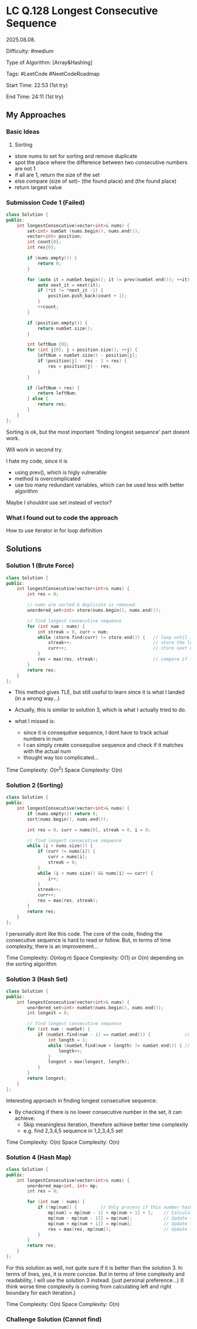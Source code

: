 # LC Q.128 Longest Consecutive Sequence

2025.08.08.

Difficulty: #medium

Type of Algorithm: [Array&Hashing]

Tags: #LeetCode #NeetCodeRoadmap

Start Time: 22:53 (1st try)

End Time: 24:11 (1st try)

## My Approaches

### Basic Ideas
1. Sorting
- store nums to set for sorting and remove duplicate
- spot the place where the difference between two consecutive numbers are not 1
- if all are 1, return the size of the set
- else compare (size of set)- (the found place) and (the found place)
- return largest value

### Submission Code 1 (Failed)
~~~cpp
class Solution {
public:
    int longestConsecutive(vector<int>& nums) {
        set<int> numSet (nums.begin(), nums.end());
        vector<int> position;
        int count{0};
        int res{0};

        if (nums.empty()) {
            return 0;
        }

        for (auto it = numSet.begin(); it != prev(numSet.end()); ++it) {
            auto next_it = next(it);
            if (*it != *next_it -1) {
                position.push_back(count + 1);
            }
            ++count;
        }

        if (position.empty()) {
            return numSet.size();
        }

        int leftNum {0};
        for (int j{0}; j < position.size(); ++j) {
            leftNum = numSet.size() - position[j];
            if (position[j] - res - 1 > res) {
                res = position[j] - res;
            }
        }

        if (leftNum > res) {
            return leftNum;
        } else {
            return res;
        }
    }
};
~~~

Sorting is ok, but the most important 'finding longest sequence' part doesnt work.

Will work in second try.

I hate my code, since it is 
- using prev(), which is higly vulnerable
- method is overcomplicated
- use too many redundant variables, which can be used less with better algorithm

Maybe I shouldnt use set instead of vector?

### What I found out to code the approach
How to use iterator in for loop definition

## Solutions

### Solution 1 (Brute Force)
~~~cpp
class Solution {
public:
    int longestConsecutive(vector<int>& nums) {
        int res = 0;

        // nums are sorted & duplicate is removed.
        unordered_set<int> store(nums.begin(), nums.end());

        // find longest consecutive sequence
        for (int num : nums) {
            int streak = 0, curr = num;
            while (store.find(curr) != store.end()) {   // loop until it meets unexpected number that is not consequtive
                streak++;                               // store the length of the sequence
                curr++;                                 // store next expected consequtive number
            }
            res = max(res, streak);                     // compare if the current calculated sequence is the longest
        }
        return res;
    }
};
~~~

- This method gives TLE, but still useful to learn since it is what I landed (in a wrong way...)
- Actually, this is similar to solution 3, which is what I actually tried to do.

- what I missed is:
  - since it is consequtive sequence, I dont have to track actual numbers in num
  - I can simply create consequtive sequence and check if it matches with the actual num
  - thought way too complicated...

Time Complexity: $O(n^2)$
Space Complexity: O(n)

### Solution 2 (Sorting)
~~~cpp
class Solution {
public:
    int longestConsecutive(vector<int>& nums) {
        if (nums.empty()) return 0;
        sort(nums.begin(), nums.end());

        int res = 0, curr = nums[0], streak = 0, i = 0;

        // find longest consecutive sequence
        while (i < nums.size()) {
            if (curr != nums[i]) {
                curr = nums[i];
                streak = 0;
            }
            while (i < nums.size() && nums[i] == curr) {
                i++;
            }
            streak++;
            curr++;
            res = max(res, streak);
        }
        return res;
    }
};
~~~

I personally dont like this code.
The core of the code, finding the consecutive sequence is hard to read or follow.
But, in terms of time complexity, there is an improvement...

Time Complexity: $O(n\log n)$
Space Complexity: O(1) or O(n) depending on the sorting algorithm

### Solution 3 (Hash Set)
~~~cpp
class Solution {
public:
    int longestConsecutive(vector<int>& nums) {
        unordered_set<int> numSet(nums.begin(), nums.end());
        int longest = 0;

        // find longest consecutive sequence
        for (int num : numSet) {
            if (numSet.find(num - 1) == numSet.end()) {             // check if there is NO lower consecutive number in the set
                int length = 1;
                while (numSet.find(num + length) != numSet.end()) { // increment length & check if there is consecutive number in every iteration
                    length++;
                }
                longest = max(longest, length);
            }
        }
        return longest;
    }
};
~~~

Interesting approach in finding longest consecutive sequence:
- By checking if there is no lower consecutive number in the set, it can achieve:
  - Skip meaningless iteration, therefore achieve better time complexity
  - e.g. find 2,3,4,5 sequence in 1,2,3,4,5 set

Time Complexity: O(n)
Space Complexity: O(n)

### Solution 4 (Hash Map)
~~~cpp
class Solution {
public:
    int longestConsecutive(vector<int>& nums) {
        unordered_map<int, int> mp;
        int res = 0;

        for (int num : nums) {
            if (!mp[num]) {         // Only process if this number hasn't been seen before
                mp[num] = mp[num - 1] + mp[num + 1] + 1;    // Calculate the new sequence length by lower&upper bound sequence length + current char (= 1)
                mp[num - mp[num - 1]] = mp[num];            // Update the left boundary endpoints of the merged sequence
                mp[num + mp[num + 1]] = mp[num];            // Update the right boundary endpoints of the merged sequence
                res = max(res, mp[num]);                    // Update the global maximum
            }
        }
        return res;
    }
};
~~~

For this solution as well, not quite sure if it is better than the solution 3.
In terms of lines, yes, it is more concise.
But in terms of time complexity and readability, I will use the solution 3 instead. (just personal preference...)
(I think worse time complexity is coming from calculating left and right boundary for each iteration.)

Time Complexity: O(n)
Space Complexity: O(n)

### Challenge Solution (Cannot find)